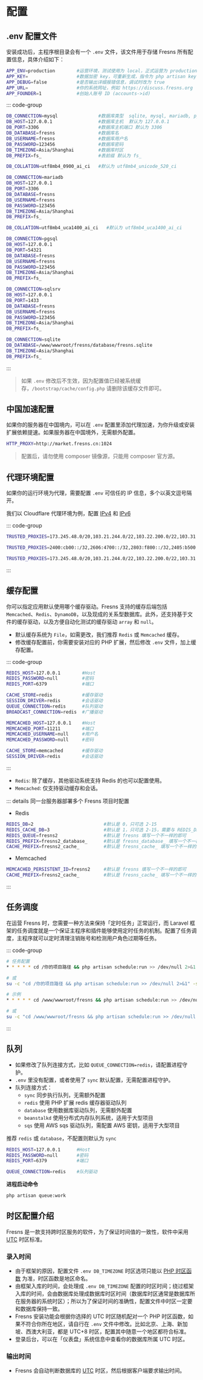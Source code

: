 # 配置

## .env 配置文件

安装成功后，主程序根目录会有一个 `.env` 文件，该文件用于存储 Fresns 所有配置信息，具体介绍如下：

```sh
APP_ENV=production        #运营环境，测试使用为 local，正式运营为 production
APP_KEY=                  #数据加密 key，可重新生成，指令为 php artisan key:generate
APP_DEBUG=false           #是否输出详细报错信息，调试时改为 true
APP_URL=                  #你的系统网址，例如 https://discuss.fresns.org
APP_FOUNDER=1             #创始人账号 ID (accounts->id)
```

::: code-group
```sh [MySQL]
DB_CONNECTION=mysql               #数据库类型  sqlite, mysql, mariadb, pgsql, sqlsrv
DB_HOST=127.0.0.1                 #数据库主机  默认为 127.0.0.1
DB_PORT=3306                      #数据库主机端口 默认为 3306
DB_DATABASE=fresns                #数据库名
DB_USERNAME=fresns                #数据库用户名
DB_PASSWORD=123456                #数据库密码
DB_TIMEZONE=Asia/Shanghai         #数据库时区
DB_PREFIX=fs_                     #表前缀 默认为 fs_

DB_COLLATION=utf8mb4_0900_ai_ci   #默认为 utf8mb4_unicode_520_ci
```

```sh [MariaDB]
DB_CONNECTION=mariadb
DB_HOST=127.0.0.1
DB_PORT=3306
DB_DATABASE=fresns
DB_USERNAME=fresns
DB_PASSWORD=123456
DB_TIMEZONE=Asia/Shanghai
DB_PREFIX=fs_

DB_COLLATION=utf8mb4_uca1400_ai_ci   #默认为 utf8mb4_uca1400_ai_ci
```

```sh [PostgreSQL]
DB_CONNECTION=pgsql
DB_HOST=127.0.0.1
DB_PORT=54321
DB_DATABASE=fresns
DB_USERNAME=fresns
DB_PASSWORD=123456
DB_TIMEZONE=Asia/Shanghai
DB_PREFIX=fs_
```

```sh [SQL Server]
DB_CONNECTION=sqlsrv
DB_HOST=127.0.0.1
DB_PORT=1433
DB_DATABASE=fresns
DB_USERNAME=fresns
DB_PASSWORD=123456
DB_TIMEZONE=Asia/Shanghai
DB_PREFIX=fs_
```

```sh [SQLite]
DB_CONNECTION=sqlite
DB_DATABASE=/www/wwwroot/fresns/database/fresns.sqlite
DB_TIMEZONE=Asia/Shanghai
DB_PREFIX=fs_
```
:::

> 如果 `.env` 修改后不生效，因为配置值已经被系统缓存，`/bootstrap/cache/config.php` 请删除该缓存文件即可。

## 中国加速配置

如果你的服务器在中国境内，可以在 `.env` 配置里添加代理加速，为你升级或安装扩展依赖提速。如果服务器在中国境外，无需额外配置。

```sh
HTTP_PROXY=http://market.fresns.cn:1024
```

> 配置后，请勿使用 composer 镜像源，只能用 composer 官方源。

## 代理环境配置

如果你的运行环境为代理，需要配置 `.env` 可信任的 IP 信息，多个以英文逗号隔开。

我们以 Cloudflare 代理环境为例，配置 [IPv4](https://www.cloudflare.com/ips-v4) 和 [IPv6](https://www.cloudflare.com/ips-v6)

::: code-group
```sh [IPv4]
TRUSTED_PROXIES=173.245.48.0/20,103.21.244.0/22,103.22.200.0/22,103.31.4.0/22,141.101.64.0/18,108.162.192.0/18,190.93.240.0/20,188.114.96.0/20,197.234.240.0/22,198.41.128.0/17,162.158.0.0/15,104.16.0.0/13,104.24.0.0/14,172.64.0.0/13,131.0.72.0/22
```

```sh [IPv6]
TRUSTED_PROXIES=2400:cb00::/32,2606:4700::/32,2803:f800::/32,2405:b500::/32,2405:8100::/32,2a06:98c0::/29,2c0f:f248::/32
```

```sh [全部]
TRUSTED_PROXIES=173.245.48.0/20,103.21.244.0/22,103.22.200.0/22,103.31.4.0/22,141.101.64.0/18,108.162.192.0/18,190.93.240.0/20,188.114.96.0/20,197.234.240.0/22,198.41.128.0/17,162.158.0.0/15,104.16.0.0/13,104.24.0.0/14,172.64.0.0/13,131.0.72.0/22,2400:cb00::/32,2606:4700::/32,2803:f800::/32,2405:b500::/32,2405:8100::/32,2a06:98c0::/29,2c0f:f248::/32
```
:::

## 缓存配置

你可以指定应用默认使用哪个缓存驱动。Fresns 支持的缓存后端包括 `Memcached`、`Redis`、`DynamoDB`，以及现成的关系型数据库。此外，还支持基于文件的缓存驱动，以及方便自动化测试的缓存驱动 `array` 和 `null`。

- 默认缓存系统为 `File`，如需更改，我们推荐 `Redis` 或 `Memcached` 缓存。
- 修改缓存配置前，你需要安装对应的 PHP 扩展，然后修改 `.env` 文件，加上缓存配置。

::: code-group
```sh [Redis]
REDIS_HOST=127.0.0.1        #Host
REDIS_PASSWORD=null         #密码
REDIS_PORT=6379             #端口

CACHE_STORE=redis           #缓存驱动
SESSION_DRIVER=redis        #会话驱动
QUEUE_CONNECTION=redis      #队列驱动
BROADCAST_CONNECTION=redis  #广播驱动
```

```sh [Memcached]
MEMCACHED_HOST=127.0.0.1    #Host
MEMCACHED_PORT=11211        #端口
MEMCACHED_USERNAME=null     #用户名
MEMCACHED_PASSWORD=null     #密码

CACHE_STORE=memcached       #缓存驱动
SESSION_DRIVER=redis        #会话驱动
```
:::

- `Redis`: 除了缓存，其他驱动系统支持 Redis 的也可以配置使用。
- `Memcached`: 仅支持驱动缓存和会话。

::: details 同一台服务器部署多个 Fresns 项目时配置
- Redis

```sh
REDIS_DB=2                          #默认是 0，只可选 2-15
REDIS_CACHE_DB=3                    #默认是 1，只可选 2-15，需要与 REDIS_DB 不同
REDIS_QUEUE=fresns2                 #默认是 fresns 填写一个不一样的即可
REDIS_PREFIX=fresns2_database_      #默认是 fresns_database_ 填写一个不一样的即可
CACHE_PREFIX=fresns2_cache_         #默认是 fresns_cache_ 填写一个不一样的即可
```

- Memcached

```sh
MEMCACHED_PERSISTENT_ID=fresns2     #默认是 fresns 填写一个不一样的即可
CACHE_PREFIX=fresns2_cache_         #默认是 fresns_cache_ 填写一个不一样的即可
```
:::

## 任务调度

在运营 Fresns 时，您需要一种方法来保持「定时任务」正常运行，而 Laravel 框架的任务调度就是一个保证主程序和插件能够使用定时任务的机制。配置了任务调度，主程序就可以定时清理注销账号和检测用户角色过期等任务。

::: code-group
```sh [说明]
# 任务配置
* * * * * cd /你的项目路径 && php artisan schedule:run >> /dev/null 2>&1

# 或
su -c "cd /你的项目路径 && php artisan schedule:run >> /dev/null 2>&1" -s /bin/sh 所有者
```

```sh [示例]
# 示例
* * * * * cd /www/wwwroot/fresns && php artisan schedule:run >> /dev/null 2>&1

# 或
su -c "cd /www/wwwroot/fresns && php artisan schedule:run >> /dev/null 2>&1" -s /bin/sh www
```
:::

## 队列

- 如果修改了队列连接方式，比如 `QUEUE_CONNECTION=redis`，请配置进程守护。
- `.env` 里没有配置，或者使用了 `sync` 默认配置，无需配置进程守护。
- 队列连接方式：
    - `sync` 同步执行队列，无需额外配置
    - `redis` 使用 PHP 扩展 redis 缓存器驱动队列
    - `database` 使用数据库驱动队列，无需额外配置
    - `beanstalkd` 使用分布式内存队列系统，适用于大型项目
    - `sqs` 使用 AWS sqs 驱动队列，需配置 AWS 密钥，适用于大型项目

推荐 `redis` 或 `database`，不配置则默认为 `sync`

```sh
REDIS_HOST=127.0.0.1      #Host
REDIS_PASSWORD=null       #密码
REDIS_PORT=6379           #端口

QUEUE_CONNECTION=redis    #队列驱动
```

**进程启动命令**

```sh
php artisan queue:work
```

## 时区配置介绍

Fresns 是一款支持跨时区服务的软件，为了保证时间值的一致性，软件中采用 [UTC](https://docs.fresns.com/zh-Hans/open-source/reference/timezone.md) 时区标准。

### 录入时间

- 由于框架的原因，配置文件 `.env DB_TIMEZONE` 时区选项只能以 [PHP 时区函数](https://docs.fresns.com/zh-Hans/open-source/reference/timezone.md#时区地名-utc-映射关系) 为准，时区函数是地区命名。
- 由框架入库的时间，会处理成 `.env DB_TIMEZONE` 配置的时区时间；绕过框架入库的时间，会由数据库处理成数据库时区时间（数据库时区通常是数据库所在服务器的系统时区）；所以为了保证时间的准确性，配置文件中时区一定要和数据库保持一致。
- Fresns 安装功能会根据你选择的 UTC 时区随机配对一个 PHP 时区函数，如果不符合你所在地区，请自行在 `.env` 文件中修改。比如北京、上海、新加坡、西澳大利亚，都是 UTC+8 时区，配置其中随意一个地区都符合标准。
- 登录后台，可以在「仪表盘」系统信息中查看你的数据库所属 UTC 时区。

### 输出时间

- Fresns 会自动判断数据库的 [UTC](https://docs.fresns.com/zh-Hans/open-source/reference/timezone.md) 时区，然后根据客户端要求输出时间。
